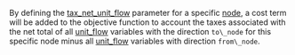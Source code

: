 By defining the [tax\_net\_unit\_flow](@ref) parameter for a specific [node](@ref), a cost term will be added to the objective function to account the taxes associated with the net total of all [unit\_flow](@ref) variables with the direction `to\_node` for this specific node minus all [unit\_flow](@ref) variables with direction `from\_node`.
